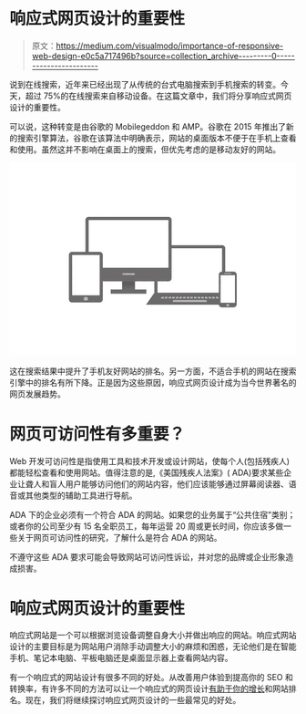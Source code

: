 # 响应式网页设计的重要性

> 原文：<https://medium.com/visualmodo/importance-of-responsive-web-design-e0c5a717496b?source=collection_archive---------0----------------------->

说到在线搜索，近年来已经出现了从传统的台式电脑搜索到手机搜索的转变。今天，超过 75%的在线搜索来自移动设备。在这篇文章中，我们将分享响应式网页设计的重要性。

可以说，这种转变是由谷歌的 Mobilegeddon 和 AMP。谷歌在 2015 年推出了新的搜索引擎算法，谷歌在该算法中明确表示，网站的桌面版本不便于在手机上查看和使用。虽然这并不影响在桌面上的搜索，但优先考虑的是移动友好的网站。

![](img/6ab13d6e19820c2b4ad955ab009e8c4a.png)

这在搜索结果中提升了手机友好网站的排名。另一方面，不适合手机的网站在搜索引擎中的排名有所下降。正是因为这些原因，响应式网页设计成为当今世界著名的网页发展趋势。

# 网页可访问性有多重要？

Web 开发可访问性是指使用工具和技术开发或设计网站，使每个人(包括残疾人)都能轻松查看和使用网站。值得注意的是,《美国残疾人法案》( ADA)要求某些企业让聋人和盲人用户能够访问他们的网站内容，他们应该能够通过屏幕阅读器、语音或其他类型的辅助工具进行导航。

ADA 下的企业必须有一个符合 ADA 的网站。如果您的业务属于“公共住宿”类别；或者你的公司至少有 15 名全职员工，每年运营 20 周或更长时间，你应该多做一些关于网页可访问性的研究，了解什么是符合 ADA 的网站。

不遵守这些 ADA 要求可能会导致网站可访问性诉讼，并对您的品牌或企业形象造成损害。

# 响应式网页设计的重要性

响应式网站是一个可以根据浏览设备调整自身大小并做出响应的网站。响应式网站设计的主要目标是为网站用户消除手动调整大小的麻烦和困惑，无论他们是在智能手机、笔记本电脑、平板电脑还是桌面显示器上查看网站内容。

有一个响应式的网站设计有很多不同的好处。从改善用户体验到提高你的 SEO 和转换率，有许多不同的方法可以让一个响应式的网页设计[有助于你的增长](https://visualmodo.com/4-biggest-web-design-mistakes-and-how-to-avoid-them/)和网站排名。现在，我们将继续探讨响应式网页设计的一些最常见的好处。
